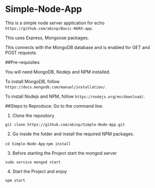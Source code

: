 # Simple-Node-App

This is a simple node server application for echo `https://github.com/abinp/Basic-NGRX-app`.

This uses Express, Mongoose packages.

This connects with the MongoDB database and is enabled for GET and POST requests.

##Pre-requisites

You will need MongoDB, Nodejs and NPM installed.

To install MongoDB, follow `https://docs.mongodb.com/manual/installation/`.

To install Nodejs and NPM, follow `https://nodejs.org/en/download/`.

##Steps to Reproduce:
Go to the command line.

1) Clone the repository

```git clone https://github.com/abinp/Simple-Node-App.git```

2) Go inside the folder and install the required NPM packages.

```cd Simple-Node-App```
```npm install```

3) Before starting the Project start the mongod server

```sudo service mongod start```

4) Start the Project and enjoy

```npm start```
